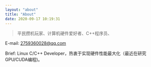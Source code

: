 ```yaml
---
layout: "about"
title: "About"
date: 2020-09-17 10:19:31
---
```



> 平民攒机玩家、计算机硬件爱好者、C++程序员、

E-mail: 2759360028@qq.com

Brief: Linux C/C++ Developer，热衷于实现硬件性能最大化（最近在研究GPU/CUDA编程)。


